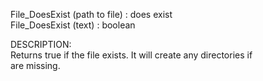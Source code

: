 ﻿   File_DoesExist (path to file) : does exist     File_DoesExist (text) : boolean          DESCRIPTION:       Returns true if the file exists. It will create any directories if       are missing.      